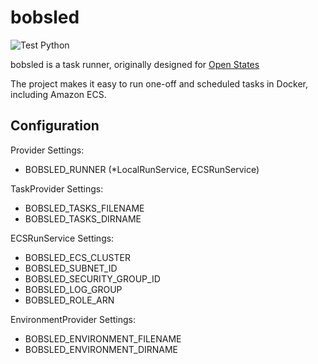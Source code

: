 # bobsled

![Test Python](https://github.com/jamesturk/bobsled/workflows/Test%20Python/badge.svg)

bobsled is a task runner, originally designed for [Open States](https://openstates.org)

The project makes it easy to run one-off and scheduled tasks in Docker, including Amazon ECS.

## Configuration

Provider Settings:

- BOBSLED_RUNNER (\*LocalRunService, ECSRunService)

TaskProvider Settings:

- BOBSLED_TASKS_FILENAME
- BOBSLED_TASKS_DIRNAME

ECSRunService Settings:

- BOBSLED_ECS_CLUSTER
- BOBSLED_SUBNET_ID
- BOBSLED_SECURITY_GROUP_ID
- BOBSLED_LOG_GROUP
- BOBSLED_ROLE_ARN

EnvironmentProvider Settings:

- BOBSLED_ENVIRONMENT_FILENAME
- BOBSLED_ENVIRONMENT_DIRNAME
